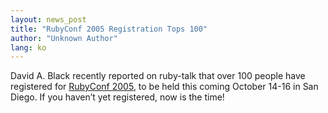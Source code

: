 ```yaml
---
layout: news_post
title: "RubyConf 2005 Registration Tops 100"
author: "Unknown Author"
lang: ko
---
```


David A. Black recently reported on ruby-talk that over 100 people have
registered for [RubyConf 2005][1], to be held this coming October 14-16
in San Diego. If you haven’t yet registered, now is the time!



[1]: http://www.rubyconf.org/
